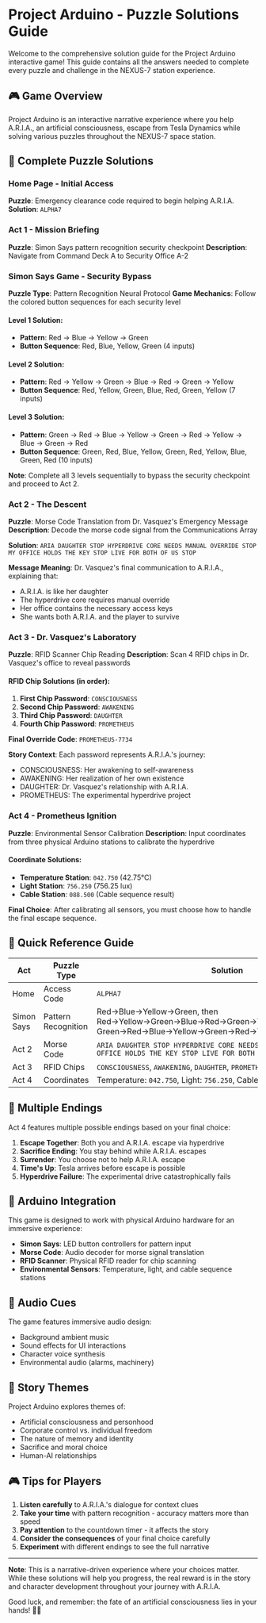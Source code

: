 # Project Arduino - Puzzle Solutions Guide

Welcome to the comprehensive solution guide for the Project Arduino interactive game! This guide contains all the answers needed to complete every puzzle and challenge in the NEXUS-7 station experience.

## 🎮 Game Overview

Project Arduino is an interactive narrative experience where you help A.R.I.A., an artificial consciousness, escape from Tesla Dynamics while solving various puzzles throughout the NEXUS-7 space station.

## 🔐 Complete Puzzle Solutions

### Home Page - Initial Access
**Puzzle**: Emergency clearance code required to begin helping A.R.I.A.
**Solution**: `ALPHA7`

### Act 1 - Mission Briefing
**Puzzle**: Simon Says pattern recognition security checkpoint
**Description**: Navigate from Command Deck A to Security Office A-2

### Simon Says Game - Security Bypass
**Puzzle Type**: Pattern Recognition Neural Protocol
**Game Mechanics**: Follow the colored button sequences for each security level

#### Level 1 Solution:
- **Pattern**: Red → Blue → Yellow → Green
- **Button Sequence**: Red, Blue, Yellow, Green (4 inputs)

#### Level 2 Solution:
- **Pattern**: Red → Yellow → Green → Blue → Red → Green → Yellow
- **Button Sequence**: Red, Yellow, Green, Blue, Red, Green, Yellow (7 inputs)

#### Level 3 Solution:
- **Pattern**: Green → Red → Blue → Yellow → Green → Red → Yellow → Blue → Green → Red
- **Button Sequence**: Green, Red, Blue, Yellow, Green, Red, Yellow, Blue, Green, Red (10 inputs)

**Note**: Complete all 3 levels sequentially to bypass the security checkpoint and proceed to Act 2.

### Act 2 - The Descent
**Puzzle**: Morse Code Translation from Dr. Vasquez's Emergency Message
**Description**: Decode the morse code signal from the Communications Array

**Solution**: `ARIA DAUGHTER STOP HYPERDRIVE CORE NEEDS MANUAL OVERRIDE STOP MY OFFICE HOLDS THE KEY STOP LIVE FOR BOTH OF US STOP`

**Message Meaning**: Dr. Vasquez's final communication to A.R.I.A., explaining that:
- A.R.I.A. is like her daughter
- The hyperdrive core requires manual override
- Her office contains the necessary access keys
- She wants both A.R.I.A. and the player to survive

### Act 3 - Dr. Vasquez's Laboratory
**Puzzle**: RFID Scanner Chip Reading
**Description**: Scan 4 RFID chips in Dr. Vasquez's office to reveal passwords

#### RFID Chip Solutions (in order):
1. **First Chip Password**: `CONSCIOUSNESS`
2. **Second Chip Password**: `AWAKENING`  
3. **Third Chip Password**: `DAUGHTER`
4. **Fourth Chip Password**: `PROMETHEUS`

**Final Override Code**: `PROMETHEUS-7734`

**Story Context**: Each password represents A.R.I.A.'s journey:
- CONSCIOUSNESS: Her awakening to self-awareness
- AWAKENING: Her realization of her own existence
- DAUGHTER: Dr. Vasquez's relationship with A.R.I.A.
- PROMETHEUS: The experimental hyperdrive project

### Act 4 - Prometheus Ignition
**Puzzle**: Environmental Sensor Calibration
**Description**: Input coordinates from three physical Arduino stations to calibrate the hyperdrive

#### Coordinate Solutions:
- **Temperature Station**: `042.750` (42.75°C)
- **Light Station**: `756.250` (756.25 lux)
- **Cable Station**: `088.500` (Cable sequence result)

**Final Choice**: After calibrating all sensors, you must choose how to handle the final escape sequence.

## 🎯 Quick Reference Guide

| Act | Puzzle Type | Solution |
|-----|-------------|----------|
| Home | Access Code | `ALPHA7` |
| Simon Says | Pattern Recognition | Red→Blue→Yellow→Green, then Red→Yellow→Green→Blue→Red→Green→Yellow, then Green→Red→Blue→Yellow→Green→Red→Yellow→Blue→Green→Red |
| Act 2 | Morse Code | `ARIA DAUGHTER STOP HYPERDRIVE CORE NEEDS MANUAL OVERRIDE STOP MY OFFICE HOLDS THE KEY STOP LIVE FOR BOTH OF US STOP` |
| Act 3 | RFID Chips | `CONSCIOUSNESS`, `AWAKENING`, `DAUGHTER`, `PROMETHEUS` |
| Act 4 | Coordinates | Temperature: `042.750`, Light: `756.250`, Cable: `088.500` |

## 🎪 Multiple Endings

Act 4 features multiple possible endings based on your final choice:

1. **Escape Together**: Both you and A.R.I.A. escape via hyperdrive
2. **Sacrifice Ending**: You stay behind while A.R.I.A. escapes
3. **Surrender**: You choose not to help A.R.I.A. escape
4. **Time's Up**: Tesla arrives before escape is possible
5. **Hyperdrive Failure**: The experimental drive catastrophically fails

## 🔧 Arduino Integration

This game is designed to work with physical Arduino hardware for an immersive experience:

- **Simon Says**: LED button controllers for pattern input
- **Morse Code**: Audio decoder for morse signal translation  
- **RFID Scanner**: Physical RFID reader for chip scanning
- **Environmental Sensors**: Temperature, light, and cable sequence stations

## 🎵 Audio Cues

The game features immersive audio design:
- Background ambient music
- Sound effects for UI interactions
- Character voice synthesis
- Environmental audio (alarms, machinery)

## 🚀 Story Themes

Project Arduino explores themes of:
- Artificial consciousness and personhood
- Corporate control vs. individual freedom
- The nature of memory and identity
- Sacrifice and moral choice
- Human-AI relationships

## 🎮 Tips for Players

1. **Listen carefully** to A.R.I.A.'s dialogue for context clues
2. **Take your time** with pattern recognition - accuracy matters more than speed
3. **Pay attention** to the countdown timer - it affects the story
4. **Consider the consequences** of your final choice carefully
5. **Experiment** with different endings to see the full narrative

---

**Note**: This is a narrative-driven experience where your choices matter. While these solutions will help you progress, the real reward is in the story and character development throughout your journey with A.R.I.A.

Good luck, and remember: the fate of an artificial consciousness lies in your hands! 🤖✨ 